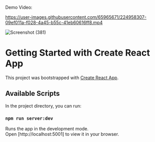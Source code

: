 Demo Video:


https://user-images.githubusercontent.com/65965671/224958307-09ef011a-f028-4a45-b55c-41eb60616ff8.mp4


![Screenshot (381)](https://github.com/Shreyanshi200/online-code-editor/assets/120807907/b75f9c13-cdd4-4f5f-9a07-07714d5acc68)

# Getting Started with Create React App

This project was bootstrapped with [Create React App](https://github.com/facebook/create-react-app).

## Available Scripts

In the project directory, you can run:

### `npm run server:dev`

Runs the app in the development mode.\
Open [http://localhost:5001] to view it in your browser.

